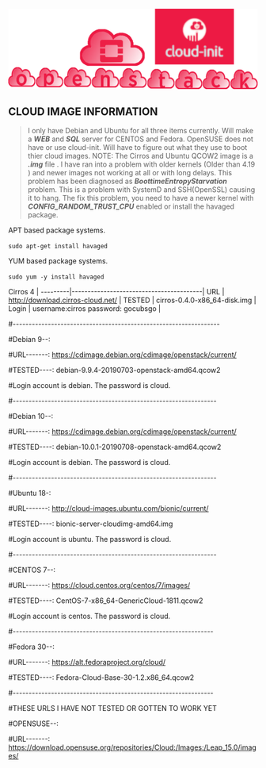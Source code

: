 
![Openstack Cloud-init](../gh_img/openstack_cloud-init.png)

## CLOUD IMAGE INFORMATION

> I only have Debian and Ubuntu for all three items currently.
> Will make a ***WEB*** and ***SQL*** server for CENTOS and Fedora. OpenSUSE does not have
> or use cloud-init. Will have to figure out what they use to boot thier cloud images.
> NOTE: The Cirros and Ubuntu QCOW2 image is a ***.img*** file . 
> I have ran into a problem with older kernels (Older than 4.19 ) and
> newer images not working at all or with long delays. This problem has been
> diagnosed as ***BoottimeEntropyStarvation*** problem. This is a problem with
> SystemD and SSH(OpenSSL) causing it to hang. The fix this problem, you need
> to have a newer kernel with ***CONFIG_RANDOM_TRUST_CPU*** enabled or install
> the havaged package.

APT based package systems.

`sudo apt-get install havaged`

YUM based package systems.

`sudo yum -y install havaged`

Cirros 4                                           |
---------|-----------------------------------------|
URL      | http://download.cirros-cloud.net/       |
TESTED   | cirros-0.4.0-x86_64-disk.img            |
Login    | username:cirros  password: gocubsgo     |


#-----------------------------------------------------------------

#Debian 9--:

#URL-------: https://cdimage.debian.org/cdimage/openstack/current/

#TESTED----: debian-9.9.4-20190703-openstack-amd64.qcow2

#Login account is debian. The password is cloud.

#----------------------------------------------------------------

#Debian 10--:

#URL-------: https://cdimage.debian.org/cdimage/openstack/current/

#TESTED----: debian-10.0.1-20190708-openstack-amd64.qcow2

#Login account is debian. The password is cloud.

#----------------------------------------------------------------

#Ubuntu 18-:

#URL-------: http://cloud-images.ubuntu.com/bionic/current/

#TESTED----: bionic-server-cloudimg-amd64.img 

#Login account is ubuntu. The password is cloud.

#----------------------------------------------------------------

#CENTOS 7--:

#URL-------: https://cloud.centos.org/centos/7/images/

#TESTED----: CentOS-7-x86_64-GenericCloud-1811.qcow2

#Login account is centos. The password is cloud.

#---------------------------------------------------------------

#Fedora 30--:

#URL-------: https://alt.fedoraproject.org/cloud/

#TESTED----: Fedora-Cloud-Base-30-1.2.x86_64.qcow2

#---------------------------------------------------------------

#THESE URLS I HAVE NOT TESTED OR GOTTEN TO WORK YET

#OPENSUSE--: 

#URL-------: https://download.opensuse.org/repositories/Cloud:/Images:/Leap_15.0/images/



